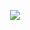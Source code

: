 <p align="center">
  <img src="https://capsule-render.vercel.app/api?type=waving&color=auto&height=300&section=header&text=Hi%20Everyone&fontSize=90" />
</p>

<!--
**menars98/menars98** is a ✨ _special_ ✨ repository because its `README.md` (this file) appears on your GitHub profile.

Here are some ideas to get you started:

- 🔭 I’m currently working on ...
- 🌱 I’m currently learning ...
- 👯 I’m looking to collaborate on ...
- 🤔 I’m looking for help with ...
- 💬 Ask me about ...
- 📫 How to reach me: ...
- 😄 Pronouns: ...
- ⚡ Fun fact: ...
-->

